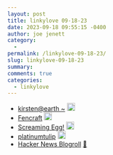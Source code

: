 ```yaml
---
layout: post
title: linkylove 09-18-23
date: 2023-09-18 09:55:15 -0400
author: joe jenett
category:
  - 
permalink: /linkylove-09-18-23/
slug: linkylove-09-18-23
summary: 
comments: true
categories:
  - linkylove
---
```

<ul class="linkylove">
	<li><a title="Kirsten" href="https://10kph.neocities.org/">kirsten@earth ~</a> <a class="normaltext" title="source" href="https://webring.dinhe.net/"><img src="https://iwebthings.joejenett.com/images/left-arrow.png" alt="" width="18"></a></li>
	<li><a title="Fencraft" href="https://fencraft.leprd.space/">Fencraft</a> <a class="normaltext" title="source" href="https://hotlinewebring.club/"><img src="https://iwebthings.joejenett.com/images/left-arrow.png" alt="" width="18"></a></li>
	<li><a title="Sam" href="https://screamingegg.neocities.org/">Screaming Egg!</a> <a class="normaltext" title="source" href="https://void.shroom.ink/"><img src="https://iwebthings.joejenett.com/images/left-arrow.png" alt="" width="18"></a></li>
	<li><a title="platinumtulip | digital garden sanctuary" href="https://platinumtulip.garden/">platinumtulip</a> <a class="normaltext" title="source" href="https://nine-moonbeams.neocities.org/"><img src="https://iwebthings.joejenett.com/images/left-arrow.png" alt="" width="18"></a></li>
	<li><a title="Hacker News Blogroll" href="https://dm.hn/">Hacker News Blogroll</a> <a href="https://pinboard.in/u:cothrun">📌</a></li>
</ul>
<a href="https://brid.gy/publish/mastodon"></a>
